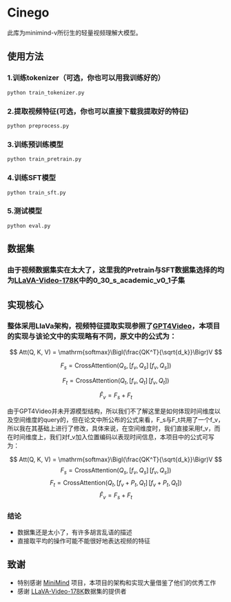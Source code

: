 # Cinego

此库为minimind-v所衍生的轻量视频理解大模型。

## 使用方法

### 1.训练tokenizer（可选，你也可以用我训练好的）

```shell
python train_tokenizer.py
```

### 2.提取视频特征(可选，你也可以直接下载我提取好的特征)

```shell
python preprocess.py
```

### 3.训练预训练模型

```shell
python train_pretrain.py
```

### 4.训练SFT模型

```shell
python train_sft.py
```

### 5.测试模型

```shell
python eval.py
```


## 数据集


### 由于视频数据集实在太大了，这里我的Pretrain与SFT数据集选择的均为[LLaVA-Video-178K](https://huggingface.co/datasets/lmms-lab/LLaVA-Video-178K/tree/main)中的0_30_s_academic_v0_1子集


## 实现核心

### 整体采用LlaVa架构，视频特征提取实现参照了[GPT4Video](https://arxiv.org/abs/2311.16511)，本项目的实现与该论文中的实现略有不同，原文中的公式为：
$$
Att(Q, K, V) = \mathrm{softmax}\Bigl(\frac{QK^T}{\sqrt{d_k}}\Bigr)V
$$

$$
F_s = \mathrm{CrossAttention}(Q_s,\,[f_v, Q_s]\,[f_v, Q_s])
$$

$$
F_t = \mathrm{CrossAttention}(Q_t,\,[f_v, Q_t]\,[f_v, Q_t])
$$

$$
\hat{F}_v = F_s + F_t
$$

由于GPT4Video并未开源模型结构，所以我们不了解这里是如何体现时间维度以及空间维度的query的，但在论文中所公布的公式来看，F_s与F_t共用了一个f_v，所以我在其基础上进行了修改，具体来说，在空间维度时，我们直接采用f_v，而在时间维度上，我们对f_v加入位置编码以表现时间信息，本项目中的公式可写为：

$$
Att(Q, K, V) = \mathrm{softmax}\Bigl(\frac{QK^T}{\sqrt{d_k}}\Bigr)V
$$
$$
F_s = \mathrm{CrossAttention}(Q_s,\,[f_v, Q_s]\,[f_v, Q_s])
$$
$$
F_t = \mathrm{CrossAttention}(Q_t,\,[f_v + P_t, Q_t]\,[f_v + P_t, Q_t])
$$
$$
\hat{F}_v = F_s + F_t
$$



### 结论
- 数据集还是太小了，有许多胡言乱语的描述
- 直接取平均的操作可能不能很好地表达视频的特征


## 致谢

- 特别感谢 [MiniMind](https://github.com/jingyaogong/minimind-v) 项目，本项目的架构和实现大量借鉴了他们的优秀工作
- 感谢 [LLaVA-Video-178K](https://huggingface.co/datasets/lmms-lab/LLaVA-Video-178K/tree/main)数据集的提供者
